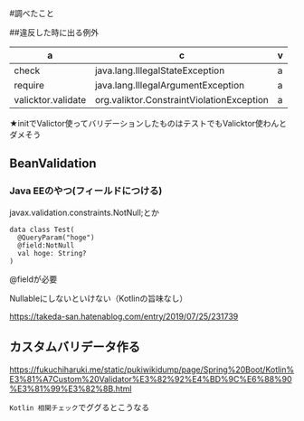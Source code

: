 #調べたこと

##違反した時に出る例外

| a | c | v |
| ---- | ---- | ---- |
| check | java.lang.IllegalStateException | a |
| require | java.lang.IllegalArgumentException | a |
| valicktor.validate | org.valiktor.ConstraintViolationException | a |

★initでValictor使ってバリデーションしたものはテストでもValicktor使わんとダメそう

## BeanValidation

### Java EEのやつ(フィールドにつける)
javax.validation.constraints.NotNull;とか

```
data class Test(
  @QueryParam("hoge")
  @field:NotNull
  val hoge: String?
)
```
@fieldが必要

Nullableにしないといけない（Kotlinの旨味なし）

https://takeda-san.hatenablog.com/entry/2019/07/25/231739

## カスタムバリデータ作る
https://fukuchiharuki.me/static/pukiwikidump/page/Spring%20Boot/Kotlin%E3%81%A7Custom%20Validator%E3%82%92%E4%BD%9C%E6%88%90%E3%81%99%E3%82%8B.html

`Kotlin 相関チェック`でググるとこうなる